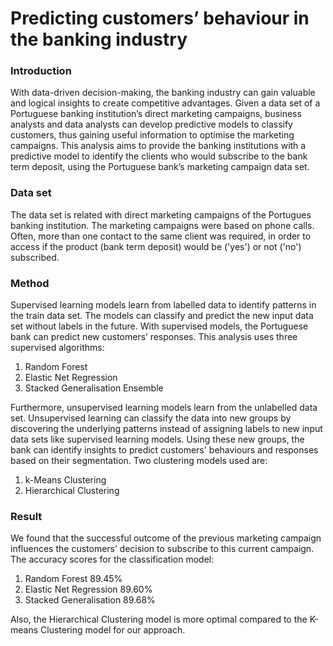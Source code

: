 # Predicting customers’ behaviour in the banking industry

### Introduction
With data-driven decision-making, the banking industry can gain valuable and logical insights to create competitive advantages. Given a data set of a Portuguese banking institution’s direct marketing campaigns, business analysts and data analysts can develop predictive models to classify customers, thus gaining useful information to optimise the marketing campaigns.
This analysis aims to provide the banking institutions with a predictive model to identify the clients who would subscribe to the bank term deposit, using the Portuguese bank’s marketing campaign data set.

### Data set
The data set is related with direct marketing campaigns of the Portugues banking institution. The marketing campaigns were based on phone calls. Often, more than one contact to the same client was required, in order to access if the product (bank term deposit) would be ('yes') or not ('no') subscribed.

### Method
Supervised learning models learn from labelled data to identify patterns in the train data set. The models can classify and predict the new input data set without labels in the future. With supervised models, the Portuguese bank can predict new customers’ responses. This analysis uses three supervised algorithms:
1) Random Forest
2) Elastic Net Regression
3) Stacked Generalisation Ensemble

Furthermore, unsupervised learning models learn from the unlabelled data set. Unsupervised learning can classify the data into new groups by discovering the underlying patterns instead of assigning labels to new input data sets like supervised learning models. Using these new groups, the bank can identify insights to predict customers' behaviours and responses based on their segmentation. Two clustering models used are:
1) k-Means Clustering
2) Hierarchical Clustering

### Result
We found that the successful outcome of the previous marketing campaign influences the customers’ decision to subscribe to this current campaign.
The accuracy scores for the classification model:
1) Random Forest 89.45%
2) Elastic Net Regression 89.60%
3) Stacked Generalisation 89.68%

Also, the Hierarchical Clustering model is more optimal compared to the K-means Clustering model for our approach.
